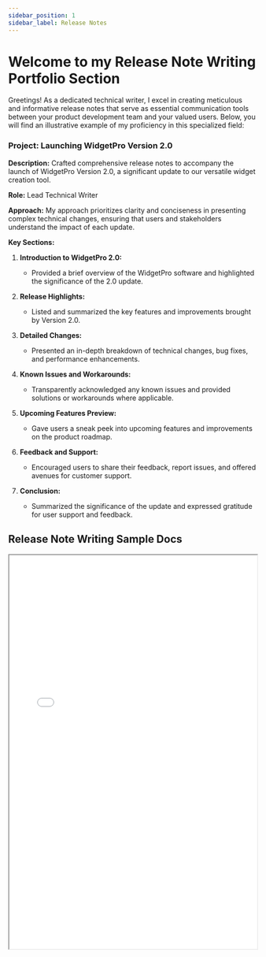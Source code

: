 ```yaml
---
sidebar_position: 1
sidebar_label: Release Notes
---
```


# Welcome to my Release Note Writing Portfolio Section

Greetings! As a dedicated technical writer, I excel in creating meticulous and informative release notes that serve as essential communication tools between your product development team and your valued users. Below, you will find an illustrative example of my proficiency in this specialized field:

### Project: Launching WidgetPro Version 2.0

**Description:** Crafted comprehensive release notes to accompany the launch of WidgetPro Version 2.0, a significant update to our versatile widget creation tool.

**Role:** Lead Technical Writer

**Approach:** My approach prioritizes clarity and conciseness in presenting complex technical changes, ensuring that users and stakeholders understand the impact of each update.



**Key Sections:**

1. **Introduction to WidgetPro 2.0:**
   - Provided a brief overview of the WidgetPro software and highlighted the significance of the 2.0 update.

2. **Release Highlights:**
   - Listed and summarized the key features and improvements brought by Version 2.0.

3. **Detailed Changes:**
   - Presented an in-depth breakdown of technical changes, bug fixes, and performance enhancements.

4. **Known Issues and Workarounds:**
   - Transparently acknowledged any known issues and provided solutions or workarounds where applicable.

5. **Upcoming Features Preview:**
   - Gave users a sneak peek into upcoming features and improvements on the product roadmap.

6. **Feedback and Support:**
   - Encouraged users to share their feedback, report issues, and offered avenues for customer support.

7. **Conclusion:**
   - Summarized the significance of the update and expressed gratitude for user support and feedback.

## Release Note Writing Sample Docs

<iframe width="100%" height="800" src="/img/pdf/release"/>

If you're interested in collaborating on similar projects or require more information, please [reach out](mailto:favourkelvin17@gmail.com). I'm enthusiastic about discussing how I can contribute to creating informative and engaging release notes for your products!

